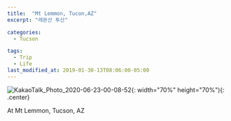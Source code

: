 ```yaml
---
title:  "Mt Lemmon, Tucon,AZ"
excerpt: "레몬산 투산"

categories:
  - Tucson

tags:
  - Trip
  - Life
last_modified_at: 2019-01-30-13T08:06:00-05:00
---
```


![KakaoTalk_Photo_2020-06-23-00-08-52](https://user-images.githubusercontent.com/43649503/85304188-6cdb2380-b4e6-11ea-90a9-88b5dd103e0f.jpeg){: width="70%" height="70%"){: .center}



<div style="text-align: left">At Mt Lemmon, Tucson, AZ</div>

<div style="text-align: left>레몬산 투산에서</div>
